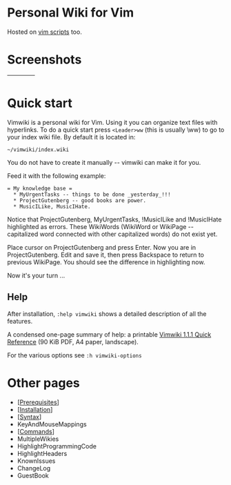 # Personal Wiki for Vim #
Hosted on [vim scripts](http://www.vim.org/scripts/script.php?script_id=2226) too.

# Screenshots #
|![![](http://vimwiki.googlecode.com/svn/screenshots/tn_vimwiki1.png)](http://vimwiki.googlecode.com/svn/screenshots/vimwiki1.png)|![![](http://vimwiki.googlecode.com/svn/screenshots/tn_vimwiki2.png)](http://vimwiki.googlecode.com/svn/screenshots/vimwiki2.png)|![![](http://vimwiki.googlecode.com/svn/screenshots/tn_vimwiki3.png)](http://vimwiki.googlecode.com/svn/screenshots/vimwiki3.png)|![![](http://vimwiki.googlecode.com/svn/screenshots/tn_vimwiki4.png)](http://vimwiki.googlecode.com/svn/screenshots/vimwiki4.png)|
|:--------------------------------------------------------------------------------------------------------------------------------|:--------------------------------------------------------------------------------------------------------------------------------|:--------------------------------------------------------------------------------------------------------------------------------|:--------------------------------------------------------------------------------------------------------------------------------|

# Quick start #
Vimwiki is a personal wiki for Vim. Using it you can organize text files with
hyperlinks. To do a quick start press `<Leader>ww` (this is usually \ww) to go
to your index wiki file. By default it is located in:
```
~/vimwiki/index.wiki
```
You do not have to create it manually -- vimwiki can make it for you.

Feed it with the following example:
```
= My knowledge base =
  * MyUrgentTasks -- things to be done _yesterday_!!!
  * ProjectGutenberg -- good books are power.
  * MusicILike, MusicIHate.
```

Notice that ProjectGutenberg, MyUrgentTasks, !MusicILike and !MusicIHate
highlighted as errors. These WikiWords (WikiWord or WikiPage --
capitalized word connected with other capitalized words) do not exist yet.

Place cursor on ProjectGutenberg and press Enter. Now you are in
ProjectGutenberg. Edit and save it, then press Backspace to return
to previous WikiPage. You should see the difference in highlighting now.

Now it's your turn ...

## Help ##
After installation, `:help vimwiki` shows a detailed description of all the features.

A condensed one-page summary of help: a printable [Vimwiki 1.1.1 Quick Reference](http://vimwiki.googlecode.com/hg/misc/Vimwiki1.1.1QR.pdf) (90 KiB PDF, A4 paper, landscape).

For the various options see `:h vimwiki-options`


# Other pages #
  * [[Prerequisites](Prerequisites.md)]
  * [[Installation](Installation.md)]
  * [[Syntax](Syntax.md)]
  * KeyAndMouseMappings
  * [[Commands](Commands.md)]
  * MultipleWikies
  * HighlightProgrammingCode
  * HighlightHeaders
  * KnownIssues
  * ChangeLog
  * GuestBook
